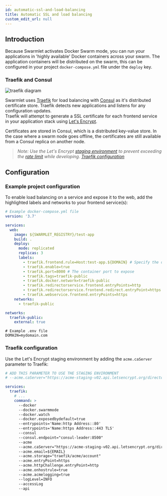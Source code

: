 ```yaml
---
id: automatic-ssl-and-load-balancing
title: Automatic SSL and load balancing
custom_edit_url: null
---
```


## Introduction
Because Swarmlet activates Docker Swarm mode, you can run your applications in 'highly available' Docker containers across your swarm. The application containers will be distributed on the swarm, this can be configured in your project `docker-compose.yml` file under the `deploy` key.  

### Traefik and Consul
![traefik diagram](/img/traefik-diagram.png)  

Swarmlet uses [Traefik](https://github.com/containous/traefik) for load balancing with [Consul](https://www.consul.io) as it's distributed certificate store. Traefik detects new applications and listens for any configuration updates.  
Traefik will attempt to generate a SSL certificate for each frontend service in your application stack using [Let's Encrypt](https://letsencrypt.org).  

Certificates are stored in Consul, which is a distributed key-value store. In the case where a swarm node goes offline, the certificates are still available from a Consul replica on another node.  

> *Note: Use the Let's Encrypt [staging environment](https://letsencrypt.org/docs/staging-environment/) to prevent exceeding the [rate limit](https://letsencrypt.org/docs/rate-limits/) while developing. [Traefik configuration](#traefik-configuration)*  

## Configuration
### Example project configuration
To enable load balancing on a service and expose it to the web, add the highlighted labels and networks to your frontend service(s):
```yml {8-25}
# Example docker-compose.yml file
version: '3.7'

services:
  web:
    image: ${SWARMLET_REGISTRY}/test-app
    build: .
    deploy:
      mode: replicated
      replicas: 3
      labels:
        - traefik.frontend.rule=Host:test-app.${DOMAIN} # Specify the domain
        - traefik.enable=true
        - traefik.port=8000 # The container port to expose
        - traefik.tags=traefik-public
        - traefik.docker.network=traefik-public
        - traefik.redirectorservice.frontend.entryPoints=http
        - traefik.redirectorservice.frontend.redirect.entryPoint=https
        - traefik.webservice.frontend.entryPoints=https
    networks:
      - traefik-public

networks:
  traefik-public:
    external: true
```
```shell
# Example .env file
DOMAIN=mydomain.com
```

### Traefik configuration
Use the Let's Encrypt staging environment by adding the `acme.caServer` parameter to Traefik:
```yml {17}
# ADD THIS PARAMETER TO USE THE STAGING ENVIRONMENT
# --acme.caServer="https://acme-staging-v02.api.letsencrypt.org/directory"

services:
  traefik:
    # ...
    command: >
      --docker
      --docker.swarmmode
      --docker.watch
      --docker.exposedbydefault=true
      --entrypoints='Name:http Address::80'
      --entrypoints='Name:https Address::443 TLS'
      --consul
      --consul.endpoint="consul-leader:8500"
      --acme
      --acme.caServer="https://acme-staging-v02.api.letsencrypt.org/directory"
      --acme.email=${EMAIL}
      --acme.storage="traefik/acme/account"
      --acme.entryPoint=https
      --acme.httpChallenge.entryPoint=http
      --acme.onhostrule=true
      --acme.acmelogging=true
      --logLevel=INFO
      --accessLog
      --api
```
